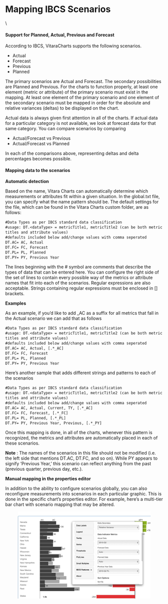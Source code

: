 # Mapping IBCS Scenarios

\


#### Support for Planned, Actual, Previous and Forecast <a href="#support-for-planned-actual-previous-and-forecast" id="support-for-planned-actual-previous-and-forecast"></a>

According to IBCS, VitaraCharts supports the following scenarios.

* Actual
* Forecast
* Previous
* Planned

The primary scenarios are Actual and Forecast. The secondary possibilities are Planned and Previous. For the charts to function properly, at least one element (metric or attribute) of the primary scenario must exist in the mapping. At least one element of the primary scenario and one element of the secondary scenario must be mapped in order for the absolute and relative variances (deltas) to be displayed on the chart.

Actual data is always given first attention in all of the charts. If actual data for a particular category is not available, we look at forecast data for that same category. You can compare scenarios by comparing

* Actual/Forecast vs Previous
* Actual/Forecast vs Planned

In each of the comparisons above, representing deltas and delta percentages becomes possible.

#### Mapping data to the scenarios <a href="#mapping-data-to-the-scenarios" id="mapping-data-to-the-scenarios"></a>

**Automatic detection**

Based on the name, Vitara Charts can automatically determine which measurements or attributes fit within a given situation. In the global.txt file, you can specify what the name pattern should be. The default settings for the file, which can be found in the Vitara Charts custom folder, are as follows:

```
#Data Types as per IBCS standard data classification
#usage: DT.<dataType> = metricTitle1, metricTitle2 (can be both metric titles and attribute values)
#defaults included below add/change values with comma seperated
DT.AC= AC, Actual
DT.FC= FC, Forecast
DT.PL= PL, Planned
DT.PY= PY, Previous Year
```

The lines beginning with the # symbol are comments that describe the types of data that can be entered here. You can configure the right side of the set of lines to contain every possible way of the metrics or attribute names that fit into each of the scenarios. Regular expressions are also acceptable. Strings containing regular expressions must be enclosed in \[] brackets.

**Examples**

As an example, if you’d like to add \_AC as a suffix for all metrics that fall in the Actual scenario we can add that as follows

```
#Data Types as per IBCS standard data classification
#usage: DT.<dataType> = metricTitle1, metricTitle2 (can be both metric titles and attribute values)
#defaults included below add/change values with comma seperated
DT.AC= AC, Actual, [.*_AC]
DT.FC= FC, Forecast
DT.PL= PL, Planned
DT.PY= PY, Previous Year
```

Here’s another sample that adds different strings and patterns to each of the scenarios

```
#Data Types as per IBCS standard data classification
#usage: DT.<dataType> = metricTitle1, metricTitle2 (can be both metric titles and attribute values)
#defaults included below add/change values with comma seperated
DT.AC= AC, Actual, Current, TY, [.*_AC]
DT.FC= FC, Forecast, [.*_FC]
DT.PL= PL, Planned, [.*_PL]
DT.PY= PY, Previous Year, Previous, [.*_PY]
```

Once this mapping is done, in all of the charts, whenever this pattern is recognized, the metrics and attributes are automatically placed in each of these scenarios.

**Note** : The names of the scenarios in this file should not be modified (i.e. the left side that mentions DT.AC, DT.FC, and so on). While PY appears to signify ‘Previous Year,’ this scenario can reflect anything from the past (previous quarter, previous day, etc.).

**Manual mapping in the properties editor**

In addition to the ability to configure scenarios globally, you can also reconfigure measurements into scenarios in each particular graphic. This is done in the specific chart’s properties editor. For example, here’s a multi-tier bar chart with scenario mapping that may be altered.

<figure><img src="../../.gitbook/assets/multi-tierBarConfiguration.jpeg" alt=""><figcaption></figcaption></figure>
